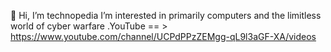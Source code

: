  👋 Hi, I’m technopedia
   I’m interested in primarily computers and the limitless world of cyber warfare 
                                  .YouTube  == >  https://www.youtube.com/channel/UCPdPPzZEMgg-qL9l3aGF-XA/videos

<!---
technopedia9645/technopedia9645 is a ✨ special ✨ repository because its `README.md` (this file) appears on your GitHub profile.
You can click the Preview link to take a look at your changes.
--->
